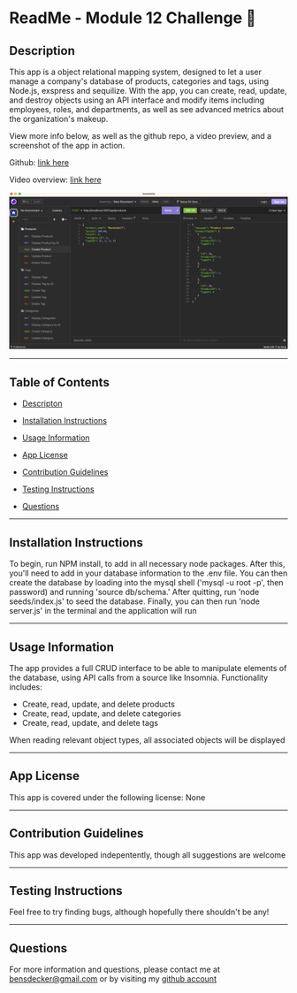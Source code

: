 # ReadMe - Module 12 Challenge 📝

## Description 

This app is a object relational mapping system, designed to let a user manage a company's database of products, categories and tags, using Node.js, exspress and sequilize.  With the app, you can create, read, update, and destroy objects using an API interface and modify items including employees, roles, and departments, as well as see advanced metrics about the organization's makeup.  

View more info below, as well as the github repo, a video preview, and a screenshot of the app in action.  

Github: [link here](https://github.com/BenjiCCB/challenge-13)

Video overview: [link here](https://monosnap.com/file/s6M3lDwzyICsd2cmX8caxKlqcx1gZx)

![screenshot](./assets/screenshots/appshot.png)



---

## Table of Contents 

* [Descripton](#description)

* [Installation Instructions](#installation-instructions)

* [Usage Information](#usage-information)

* [App License](#app-license)

* [Contribution Guidelines](#contribution-guidelines)

* [Testing Instructions](#testing-instructions)

* [Questions](#questions)



---

## Installation Instructions 

To begin, run NPM install, to add in all necessary node packages.  After this, you'll need to add in your database information to the .env file.  You can then create the database by loading into the mysql shell ('mysql -u root -p', then password) and running 'source db/schema.'  After quitting, run 'node seeds/index.js' to seed the database.  Finally, you can then run 'node server.js' in the terminal and the application will run

---

## Usage Information 

The app provides a full CRUD interface to be able to manipulate elements of the database, using API calls from a source like Insomnia.  Functionality includes:

* Create, read, update, and delete products
* Create, read, update, and delete categories
* Create, read, update, and delete tags

When reading relevant object types, all associated objects will be displayed

---

## App License 

This app is covered under the following license: None

---

## Contribution Guidelines 

This app was developed indepentently, though all suggestions are welcome

---

## Testing Instructions 

Feel free to try finding bugs, although hopefully there shouldn't be any!

---

## Questions 

For more information and questions, please contact me at <bensdecker@gmail.com> or by visiting my [github account](https://github.com/benjiCCB)